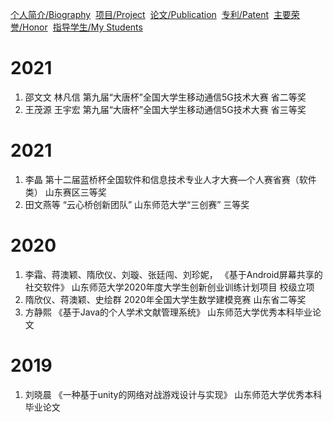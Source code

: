 [个人简介/Biography](./index.md)&nbsp; [项目/Project](./project.md)&nbsp; [论文/Publication](./publication.md)&nbsp;  [专利/Patent](./patent.md)&nbsp; [主要荣誉/Honor](./honor.md)&nbsp; [指导学生/My Students](./student.md)

# 2021
1. 邵文文 林凡信   第九届“大唐杯”全国大学生移动通信5G技术大赛 省二等奖
2. 王茂源 王宇宏   第九届“大唐杯”全国大学生移动通信5G技术大赛 省三等奖


# 2021
1. 李晶 第十二届蓝桥杯全国软件和信息技术专业人才大赛—个人赛省赛（软件类） 山东赛区三等奖
2. 田文燕等 “云心桥创新团队”    山东师范大学“三创赛” 三等奖


# 2020
1. 李霜、蒋澳颖、隋欣仪、刘璇、张廷闯、刘珍妮， 《基于Android屏幕共享的社交软件》  山东师范大学2020年度大学生创新创业训练计划项目 校级立项
2. 隋欣仪、蒋澳颖、史绘群   2020年全国大学生数学建模竞赛 山东省二等奖
3. 方静熙 《基于Java的个人学术文献管理系统》 山东师范大学优秀本科毕业论文

# 2019
1. 刘晓晨 《一种基于unity的网络对战游戏设计与实现》 山东师范大学优秀本科毕业论文
